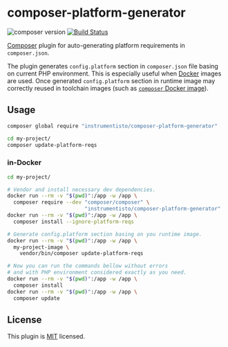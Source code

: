 composer-platform-generator
===========================

![composer version](https://img.shields.io/badge/composer-%5E1.0-informational.svg)
[![Build Status](https://travis-ci.org/instrumentisto/composer-platform-generator.svg?branch=master)](https://travis-ci.org/instrumentisto/composer-platform-generator)

[Composer] plugin for auto-generating platform requirements in `composer.json`.

The plugin generates `config.platform` section in `composer.json` file basing on current PHP environment. This is especially useful when [Docker] images are used. Once generated `config.platform` section in runtime image may correctly reused in toolchain images (such as [`composer` Docker image]).




## Usage

```bash
composer global require "instrumentisto/composer-platform-generator"

cd my-project/
composer update-platform-reqs
```


### in-Docker

```bash
cd my-project/

# Vendor and install necessary dev dependencies.
docker run --rm -v "$(pwd)":/app -w /app \
  composer require --dev "composer/composer" \
                         "instrumentisto/composer-platform-generator"
docker run --rm -v "$(pwd)":/app -w /app \
  composer install --ignore-platform-reqs

# Generate config.platform section basing on you runtime image.
docker run --rm -v "$(pwd)":/app -w /app \
  my-project-image \
    vendor/bin/composer update-platform-reqs

# Now you can run the commands bellow without errors
# and with PHP environment considered exactly as you need.
docker run --rm -v "$(pwd)":/app -w /app \
  composer install
docker run --rm -v "$(pwd)":/app -w /app \
  composer update
```




## License

This plugin is [MIT](LICENSE.md) licensed.





[Composer]: https://getcomposer.org
[Docker]: https://www.docker.com
[`composer` Docker image]: https://hub.docker.com/_/composer
